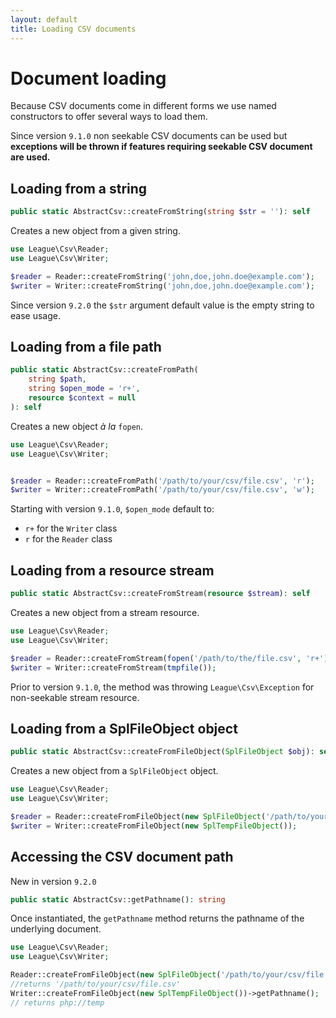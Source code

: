 ```yaml
---
layout: default
title: Loading CSV documents
---
```


# Document loading

Because CSV documents come in different forms we use named constructors to offer several ways to load them.

<p class="message-warning">Since version <code>9.1.0</code> non seekable CSV documents can be used but <strong>exceptions will be thrown if features requiring seekable CSV document are used.</strong></p>

## Loading from a string

~~~php
public static AbstractCsv::createFromString(string $str = ''): self
~~~

Creates a new object from a given string.

~~~php
use League\Csv\Reader;
use League\Csv\Writer;

$reader = Reader::createFromString('john,doe,john.doe@example.com');
$writer = Writer::createFromString('john,doe,john.doe@example.com');
~~~

<p class="message-notice">Since version <code>9.2.0</code> the  <code>$str</code> argument default value is the empty string to ease usage.</p>

## Loading from a file path

~~~php
public static AbstractCsv::createFromPath(
    string $path,
    string $open_mode = 'r+',
    resource $context = null
): self
~~~

Creates a new object *à la* `fopen`.

~~~php
use League\Csv\Reader;
use League\Csv\Writer;


$reader = Reader::createFromPath('/path/to/your/csv/file.csv', 'r');
$writer = Writer::createFromPath('/path/to/your/csv/file.csv', 'w');
~~~

<div class="message-notice">
Starting with version <code>9.1.0</code>, <code>$open_mode</code> default to:
<ul>
<li><code>r+</code> for the <code>Writer</code> class</li>
<li><code>r</code> for the <code>Reader</code> class</li>
</ul>
</div>

## Loading from a resource stream

~~~php
public static AbstractCsv::createFromStream(resource $stream): self
~~~

Creates a new object from a stream resource.

~~~php
use League\Csv\Reader;
use League\Csv\Writer;

$reader = Reader::createFromStream(fopen('/path/to/the/file.csv', 'r+'));
$writer = Writer::createFromStream(tmpfile());
~~~

<p class="message-notice">Prior to version <code>9.1.0</code>, the method was throwing <code>League\Csv\Exception</code> for non-seekable stream resource.</p>

## Loading from a SplFileObject object

~~~php
public static AbstractCsv::createFromFileObject(SplFileObject $obj): self
~~~

Creates a new object from a `SplFileObject` object.

~~~php
use League\Csv\Reader;
use League\Csv\Writer;

$reader = Reader::createFromFileObject(new SplFileObject('/path/to/your/csv/file.csv'));
$writer = Writer::createFromFileObject(new SplTempFileObject());
~~~

## Accessing the CSV document path

<p class="message-notice">New in version <code>9.2.0</code></p>

~~~php
public static AbstractCsv::getPathname(): string
~~~

Once instantiated, the `getPathname` method returns the pathname of the underlying document.

~~~php
use League\Csv\Reader;
use League\Csv\Writer;

Reader::createFromFileObject(new SplFileObject('/path/to/your/csv/file.csv'))->getPathname();
//returns '/path/to/your/csv/file.csv'
Writer::createFromFileObject(new SplTempFileObject())->getPathname();
// returns php://temp
~~~
